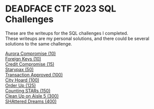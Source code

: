 # DEADFACE CTF 2023 SQL Challenges
These are the writeups for the SQL challenges I completed.  
These writeups are my personal solutions, and there could be several solutions to the same challenge.

[Aurora Compromise (10)](./challenges/Aurora%20Compromise.md)  
[Foreign Keys (10)](./challenges/Foreign%20Keys.md)  
[Credit Compromise (15)](./challenges/Credit%20Compromise.md)  
[Starypax (50)](./challenges/Starypax.md)  
[Transaction Approved (100)](./challenges/Transaction%20Approved.md)  
[City Hoard (100)](./challenges/City%20Hoard.md)  
[Order Up (125)](./challenges/Order%20Up.md)  
[Counting STARs (150)](./challenges/Counting%20STARs.md)  
[Clean Up on Aisle 5 (300)](./challenges/Clean%20Up%20on%20Aisle%205.md)  
[SHAttered Dreams (400)](./challenges/SHAttered%20Dreams.md)  